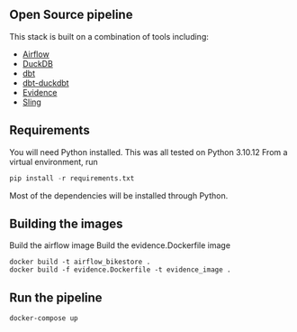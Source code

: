 ## Open Source pipeline

This stack is built on a combination of tools including:

- [Airflow](https://airflow.apache.org/)
- [DuckDB](https://duckdb.org)
- [dbt](https://www.getdbt.com)
- [dbt-duckdbt](https://github.com/jwills/dbt-duckdb)
- [Evidence](https://evidence.dev)
- [Sling](https://slingdata.io)

## Requirements

You will need Python installed. This was all tested on Python 3.10.12
From a virtual environment, run

```python
pip install -r requirements.txt
```
Most of the dependencies will be installed through Python.


## Building the images
Build the airflow image
Build the evidence.Dockerfile image 

```
docker build -t airflow_bikestore .
docker build -f evidence.Dockerfile -t evidence_image .
```
## Run the pipeline
```
docker-compose up
```


